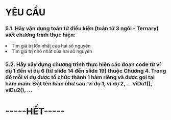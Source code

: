 <h1>YÊU CẦU</h1>
<h3>5.1. Hãy vận dụng toán tử điều kiện (toán tử 3 ngôi - Ternary) viết chương trình thực hiện:</h3>
<li>Tìm giá trị lớn nhất của hai số nguyên</li>
<li>Tìm giá trị nhỏ nhất của hai số nguyên</li>
<h3>5.2. Hãy xây dựng chương trình thực hiện các đoạn code từ ví dụ 1 đến ví dụ 6 (từ slide 14 đến slide 19) thuộc Chương 4. Trong đó mỗi ví dụ được tổ chức thành 1 hàm riêng và được gọi tại hàm main. Đặt tên hàm như sau: ví dụ 1, ví dụ 2, ...  viDu1(), viDu2(), ...
<h1>-----HẾT-----</h1>
